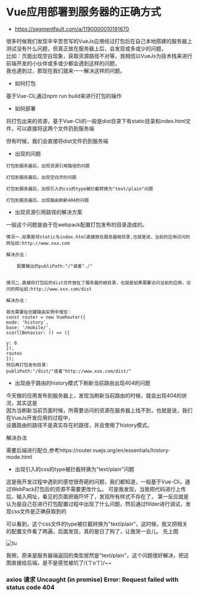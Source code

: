 # Vue应用部署到服务器的正确方式

* https://segmentfault.com/a/1190000010191670

很多时候我们发现辛辛苦苦写的VueJs应用经过打包后在自己本地搭建的服务器上测试没有什么问题，但真正放在服务器上后，会发现或多或少的问题，  
比如：页面出现空白现象，获取资源路径不对等，我相信以VueJs为技术栈来进行前端开发的小伙伴或多或少都会遇到这样的问题，  
我也遇到过，那现在我们就来一一解决这样的问题。  

* 如何打包

基于Vue-Cli,通过npm run build来进行打包的操作

* 如何部署

将打包出来的资源，基于Vue-Cli的一般是dist目录下有static目录和index.html文件，可以直接将这两个文件扔到服务端

但有时候，我们会直接将dist文件扔到服务端

* 出现的问题
```
打包到服务器后，出现资源引用路径的问题

打包到服务器后，出现空白页的问题

打包到服务器后，出现引入的css的type被拦截转换为"text/plain"问题

打包到服务器后，出现路由刷新404的问题
```

* 出现资源引用路径的解决方案

一般这个问题是由于在webpack配置打包发布的目录造成的。
```
情况一.如果是将static与index.html直接放在服务器根目录,也就是说，当前的应用访问的网址如:http://www.xxx.com

解决办法：

    配置输出的publiPath:"/"或者"./"


情况二.直接将打包后的dist文件放在了服务器的根目录，也就是如果需要访问当前的应用，访问的网址如:http://www.xxx.com/dist

解决办法：

首先需要在创建路由实例中增加：
const router = new VueRouter({
mode: 'history',
base: '/mobile/',
scorllBehavior: () => ({

y: 0
}),
routes
});
然后再打包发布目录:
publiPath:"/dist/"或者"http://www.xxx.com/dist/"
```

* 出现由于路由的history模式下刷新当前路由出现404的问题

今天做的应用发布到服务器上，发现当刷新当前路由的时候，就会出现404的状况，其实这是  
因为当刷新当前页面时候，所需要访问的资源在服务器上找不到，也就是说，我们在VueJs开发应用的过程中，  
设置路由的路径不是真实存在的路径，并且使用了history模式。  

解决办法

需要后端进行配合,参考https://router.vuejs.org/en/essentials/history-mode.html


* 出现引入的css的type被拦截转换为"text/plain"问题

这是我开发过程中遇到的感觉很奇葩的问题，我们都知道，一般基于Vue-Cli，通过WebPack打包后的资源不需要更改什么。
可是我发现，当我把代码进行上传后，输入网址，看见的页面把我吓坏了，发现所有样式不存在了，
第一反应就是认为是自己在进行打包配置过程中出现了什么问题，然后通过fillder进行调试，发现css文件是正确获取到的


可以看到，这个css文件的type被拦截转换为"text/plain"，这时候，我又把相关的配置文件看了两遍，后面发现，真的是日了狗了，让我哭一会儿。
先上图

![tu](https://segmentfault.com/img/remote/1460000010191674)

我擦，原来是服务器端返回的类型居然是"text/plain"。这个问题很好解决，把这图直接给后端，是不是感觉被坑了/(ㄒoㄒ)/~~



### axios 请求 Uncaught (in promise) Error: Request failed with status code 404

```
```
